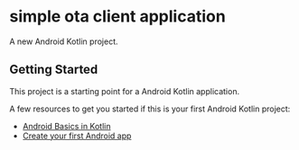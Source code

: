 # simple ota client application  
  
A new Android Kotlin project.  
  
## Getting Started  
  
This project is a starting point for a Android Kotlin application.  
  
A few resources to get you started if this is your first Android Kotlin project:  
  
- [Android Basics in Kotlin](https://developer.android.com/courses/android-basics-kotlin/course)  
- [Create your first Android app](https://developer.android.com/courses/pathways/android-basics-kotlin-two)   
